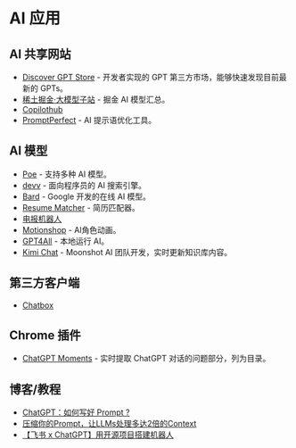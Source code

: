 # AI 应用

## AI 共享网站

- [Discover GPT Store](https://www.gptshunter.com/) - 开发者实现的 GPT 第三方市场，能够快速发现目前最新的 GPTs。
- [稀土掘金·大模型子站](https://llm.juejin.cn/) - 掘金 AI 模型汇总。
- [Copilothub](https://app.copilothub.ai/copilots)
- [PromptPerfect](https://promptperfect.jina.ai/) - AI 提示语优化工具。

## AI 模型

- [Poe](https://poe.com/) - 支持多种 AI 模型。
- [devv](https://devv.ai/zh) - 面向程序员的 AI 搜索引擎。
- [Bard](https://bard.google.com/chat) - Google 开发的在线 AI 模型。
- [Resume Matcher](https://github.com/srbhr/Resume-Matcher/) - 简历匹配器。
- [电报机器人](https://t.me/MishkaAI_bot)
- [Motionshop](https://modelscope.cn/studios/Damo_XR_Lab/motionshop/summary) - AI角色动画。
- [GPT4All](https://gpt4all.io/index.html) - 本地运行 AI。
- [Kimi Chat](https://kimi.moonshot.cn/) - Moonshot AI 团队开发，实时更新知识库内容。

## 第三方客户端

- [Chatbox](https://github.com/Bin-Huang/chatbox)

## Chrome 插件

- [ChatGPT Moments](https://chrome.google.com/webstore/detail/chatgpt-moments/ojnljjhlkdaipljdkfcikjigfafenlnp) - 实时提取 ChatGPT 对话的问题部分，列为目录。

## 博客/教程

- [ChatGPT：如何写好 Prompt ?](https://juejin.cn/post/7212924329427451962)
- [压缩你的Prompt，让LLMs处理多达2倍的Context](https://zhuanlan.zhihu.com/p/625440016)
- [【飞书 x ChatGPT】用开源项目搭建机器人](https://www.bilibili.com/video/BV11g4y1j74L/)